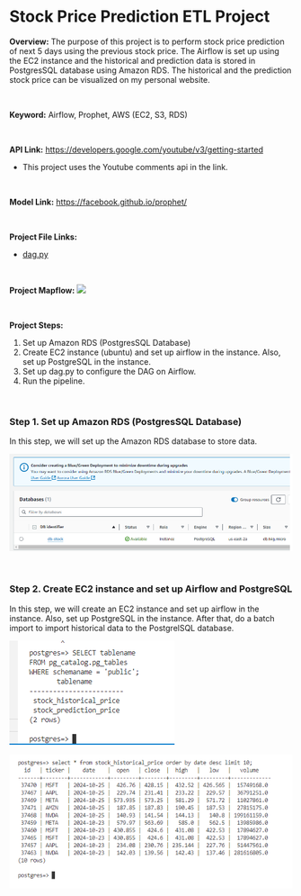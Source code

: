 # Stock Price Prediction ETL Project

**Overview:** The purpose of this project is to perform stock price prediction of next 5 days using the previous stock price. The Airflow is set up using the EC2 instance and the historical and prediction data is stored in PostgresSQL database using Amazon RDS. The historical and the prediction stock price can be visualized on my personal website.

</br>

**Keyword:** Airflow, Prophet, AWS (EC2, S3, RDS)

</br>

**API Link:** https://developers.google.com/youtube/v3/getting-started
* This project uses the Youtube comments api in the link.

</br>

**Model Link:** https://facebook.github.io/prophet/

</br>

**Project File Links:**
- <a href="dag.py">dag.py</a>

</br>

**Project Mapflow:**
![](process.png)

</br>

**Project Steps:**
1. Set up Amazon RDS (PostgresSQL Database)
2. Create EC2 instance (ubuntu) and set up airflow in the instance. Also, set up PostgreSQL in the instance.  
3. Set up dag.py to configure the DAG on Airflow.
4. Run the pipeline.

</br>

### Step 1. Set up Amazon RDS (PostgresSQL Database)
In this step, we will set up the Amazon RDS database to store data.

![](image/rds.png)

</br>

### Step 2. Create EC2 instance and set up Airflow and PostgreSQL
In this step, we will create an EC2 instance and set up airflow in the instance. Also, set up PostgreSQL in the instance. After that, do a batch import to import historical data to the PostgrelSQL database.

![](image/postgres1.png)

![](image/postgres2.png)

